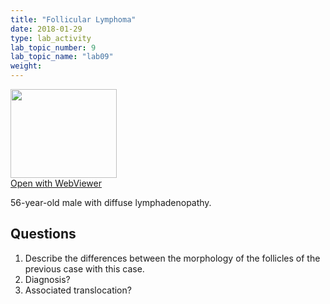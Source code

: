 ```yaml
---
title: "Follicular Lymphoma"
date: 2018-01-29
type: lab_activity
lab_topic_number: 9
lab_topic_name: "lab09"
weight: 
---
```

<div class="entrybody">
<div class="thumbnail"><a href="http://virtualslides.cumc.columbia.edu/Heme%20Path%2002.svs/view.apml?" target="_blank"><img alt="" src="http://pathologylab.ccnmtl.columbia.edu/assets/images/slide_hemepath2.jpg" width="170" height="142" class="mt-image-left"></a><br><a href="http://virtualslides.cumc.columbia.edu/Heme%20Path%2002.svs/view.apml?" target="_blank">Open with WebViewer</a></div>

<p>56-year-old male with diffuse lymphadenopathy.<br clear="all"></p>

<h2>Questions</h2>


<ol>
<li>Describe the differences between the morphology of the follicles of the previous case with this case.</li>
<li> Diagnosis?</li>
<li> Associated translocation?</li>
</ol>


						
</div>
